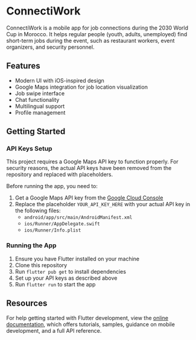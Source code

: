 # ConnectiWork

ConnectiWork is a mobile app for job connections during the 2030 World Cup in Morocco. It helps regular people (youth, adults, unemployed) find short-term jobs during the event, such as restaurant workers, event organizers, and security personnel.

## Features

- Modern UI with iOS-inspired design
- Google Maps integration for job location visualization
- Job swipe interface
- Chat functionality
- Multilingual support
- Profile management

## Getting Started

### API Keys Setup

This project requires a Google Maps API key to function properly. For security reasons, the actual API keys have been removed from the repository and replaced with placeholders.

Before running the app, you need to:

1. Get a Google Maps API key from the [Google Cloud Console](https://console.cloud.google.com/)
2. Replace the placeholder `YOUR_API_KEY_HERE` with your actual API key in the following files:
   - `android/app/src/main/AndroidManifest.xml`
   - `ios/Runner/AppDelegate.swift`
   - `ios/Runner/Info.plist`

### Running the App

1. Ensure you have Flutter installed on your machine
2. Clone this repository
3. Run `flutter pub get` to install dependencies
4. Set up your API keys as described above
5. Run `flutter run` to start the app

## Resources

For help getting started with Flutter development, view the
[online documentation](https://docs.flutter.dev/), which offers tutorials,
samples, guidance on mobile development, and a full API reference.
